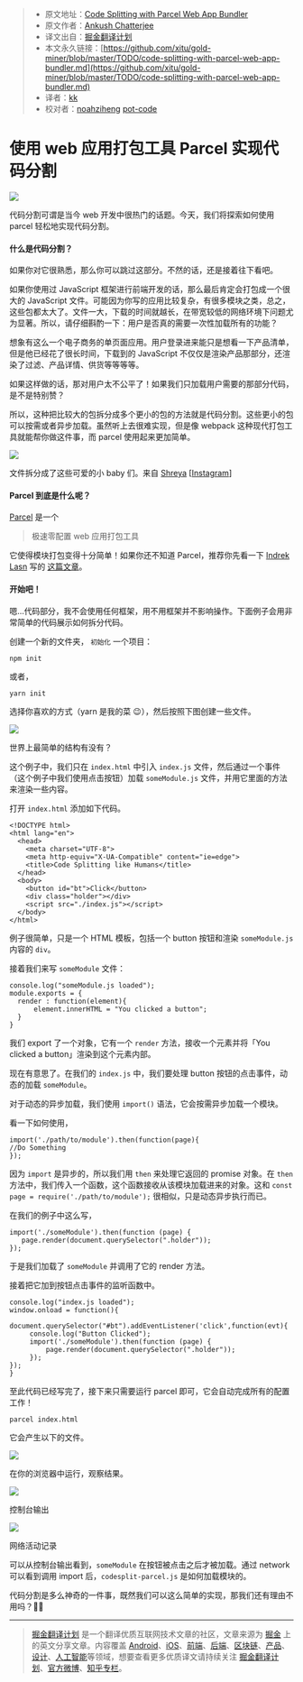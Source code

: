 > * 原文地址：[Code Splitting with Parcel Web App Bundler](https://hackernoon.com/code-splitting-with-parcel-web-app-bundler-fe06cc3a20da)
> * 原文作者：[Ankush Chatterjee](https://hackernoon.com/@ankushc?source=post_header_lockup)
> * 译文出自：[掘金翻译计划](https://github.com/xitu/gold-miner)
> * 本文永久链接：[https://github.com/xitu/gold-miner/blob/master/TODO/code-splitting-with-parcel-web-app-bundler.md](https://github.com/xitu/gold-miner/blob/master/TODO/code-splitting-with-parcel-web-app-bundler.md)
> * 译者：[kk](https://github.com/kangkai124)
> * 校对者：[noahziheng](https://github.com/noahziheng) [pot-code](https://github.com/pot-code)

# 使用 web 应用打包工具 Parcel 实现代码分割

![](https://cdn-images-1.medium.com/max/800/1*3Tp8OGHuIlun20JS84i7DA.gif)

代码分割可谓是当今 web 开发中很热门的话题。今天，我们将探索如何使用 parcel 轻松地实现代码分割。

#### 什么是代码分割？

如果你对它很熟悉，那么你可以跳过这部分。不然的话，还是接着往下看吧。

如果你使用过 JavaScript 框架进行前端开发的话，那么最后肯定会打包成一个很大的 JavaScript 文件。可能因为你写的应用比较复杂，有很多模块之类，总之，这些包都太大了。文件一大，下载的时间就越长，在带宽较低的网络环境下问题尤为显著。所以，请仔细斟酌一下：用户是否真的需要一次性加载所有的功能？

想象有这么一个电子商务的单页面应用。用户登录进来能只是想看一下产品清单，但是他已经花了很长时间，下载到的 JavaScript 不仅仅是渲染产品那部分，还渲染了过滤、产品详情、供货等等等等。

如果这样做的话，那对用户太不公平了！如果我们只加载用户需要的那部分代码，是不是特别赞？

所以，这种把比较大的包拆分成多个更小的包的方法就是代码分割。这些更小的包可以按需或者异步加载。虽然听上去很难实现，但是像 webpack 这种现代打包工具就能帮你做这件事，而 parcel 使用起来更加简单。

![](https://cdn-images-1.medium.com/max/800/1*WKxqnQQJjn03TXiBM4TYfw.png)

文件拆分成了这些可爱的小 baby 们。来自 [Shreya](https://medium.com/@shreyawriteshere) [[Instagram](https://www.instagram.com/shreyadoodles/)]

#### Parcel 到底是什么呢？

[Parcel](https://parceljs.org/) 是一个

> 极速零配置 web 应用打包工具

它使得模块打包变得十分简单！如果你还不知道 Parcel，推荐你先看一下 [Indrek Lasn](https://medium.com/@wesharehoodies) 写的 [这篇文章](https://medium.freecodecamp.org/all-you-need-to-know-about-parcel-dbe151b70082)。

#### 开始吧！

嗯...代码部分，我不会使用任何框架，用不用框架并不影响操作。下面例子会用非常简单的代码展示如何拆分代码。

创建一个新的文件夹， `初始化` 一个项目：

```
npm init
```

或者，

```
yarn init
```

选择你喜欢的方式（yarn 是我的菜 😉），然后按照下图创建一些文件。

![](https://cdn-images-1.medium.com/max/800/1*oZy87TFDpGZYXf05uunBxA.png)

世界上最简单的结构有没有？

这个例子中，我们只在 `index.html` 中引入 `index.js` 文件，然后通过一个事件（这个例子中我们使用点击按钮）加载 `someModule.js` 文件，并用它里面的方法来渲染一些内容。

打开 `index.html` 添加如下代码。

```
<!DOCTYPE html>
<html lang="en">
  <head>
    <meta charset="UTF-8">
    <meta http-equiv="X-UA-Compatible" content="ie=edge">
    <title>Code Splitting like Humans</title>
  </head>
  <body>
    <button id="bt">Click</button>
    <div class="holder"></div>
    <script src="./index.js"></script>
  </body>
</html>
```

例子很简单，只是一个 HTML 模板，包括一个 button 按钮和渲染 `someModule.js` 内容的 `div`。

接着我们来写 `someModule` 文件：

```
console.log("someModule.js loaded");
module.exports = {
  render : function(element){
      element.innerHTML = "You clicked a button";
  }
}
```

我们 export 了一个对象，它有一个 `render` 方法，接收一个元素并将「You clicked a button」渲染到这个元素内部。

现在有意思了。在我们的 `index.js` 中，我们要处理 button 按钮的点击事件，动态的加载 `someModule`。

对于动态的异步加载，我们使用 `import()` 语法，它会按需异步加载一个模块。

看一下如何使用，

```
import('./path/to/module').then(function(page){
//Do Something
});
```

因为 `import` 是异步的，所以我们用 `then` 来处理它返回的 promise 对象。在 `then` 方法中，我们传入一个函数，这个函数接收从该模块加载进来的对象。这和 `const page = require('./path/to/module');` 很相似，只是动态异步执行而已。

在我们的例子中这么写，

```
import('./someModule').then(function (page) {
   page.render(document.querySelector(".holder"));
});
```

于是我们加载了 `someModule` 并调用了它的 render 方法。

接着把它加到按钮点击事件的监听函数中。

```
console.log("index.js loaded");
window.onload = function(){
       document.querySelector("#bt").addEventListener('click',function(evt){
     console.log("Button Clicked");
     import('./someModule').then(function (page) {
         page.render(document.querySelector(".holder"));
     });
});
}
```

至此代码已经写完了，接下来只需要运行 parcel 即可，它会自动完成所有的配置工作！

```
parcel index.html
```

它会产生以下的文件。

![](https://cdn-images-1.medium.com/max/800/1*NEtHUZA1zchHSsWuOqB6mQ.png)

在你的浏览器中运行，观察结果。

![](https://cdn-images-1.medium.com/max/800/1*RIhun_YTgvmtvHgeqKWNkw.png)

控制台输出

![](https://cdn-images-1.medium.com/max/800/1*kS4YO7jH-6sA49LuWs-lsA.png)

网络活动记录

可以从控制台输出看到，`someModule` 在按钮被点击之后才被加载。通过 network 可以看到调用 import 后，`codesplit-parcel.js` 是如何加载模块的。

代码分割是多么神奇的一件事，既然我们可以这么简单的实现，那我们还有理由不用吗？💞💞


---

> [掘金翻译计划](https://github.com/xitu/gold-miner) 是一个翻译优质互联网技术文章的社区，文章来源为 [掘金](https://juejin.im) 上的英文分享文章。内容覆盖 [Android](https://github.com/xitu/gold-miner#android)、[iOS](https://github.com/xitu/gold-miner#ios)、[前端](https://github.com/xitu/gold-miner#前端)、[后端](https://github.com/xitu/gold-miner#后端)、[区块链](https://github.com/xitu/gold-miner#区块链)、[产品](https://github.com/xitu/gold-miner#产品)、[设计](https://github.com/xitu/gold-miner#设计)、[人工智能](https://github.com/xitu/gold-miner#人工智能)等领域，想要查看更多优质译文请持续关注 [掘金翻译计划](https://github.com/xitu/gold-miner)、[官方微博](http://weibo.com/juejinfanyi)、[知乎专栏](https://zhuanlan.zhihu.com/juejinfanyi)。
